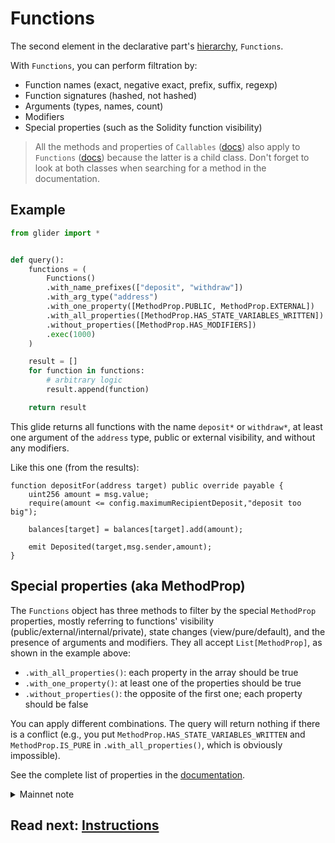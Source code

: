 # Functions

The second element in the declarative part's [hierarchy](../boosting-declarative-part/README.md#boosting-the-declarative-part), `Functions`.

With `Functions`, you can perform filtration by:

- Function names (exact, negative exact, prefix, suffix, regexp)
- Function signatures (hashed, not hashed)
- Arguments (types, names, count)
- Modifiers
- Special properties (such as the Solidity function visibility)

> All the methods and properties of `Callables` ([docs](https://glide.gitbook.io/main/api/callables)) also apply to `Functions` ([docs](https://glide.gitbook.io/main/api/functions)) because the latter is a child class. Don't forget to look at both classes when searching for a method in the documentation.

## Example

```python
from glider import *


def query():
    functions = (
        Functions()
        .with_name_prefixes(["deposit", "withdraw"])
        .with_arg_type("address")
        .with_one_property([MethodProp.PUBLIC, MethodProp.EXTERNAL])
        .with_all_properties([MethodProp.HAS_STATE_VARIABLES_WRITTEN])
        .without_properties([MethodProp.HAS_MODIFIERS])
        .exec(1000)
    )

    result = []
    for function in functions:
        # arbitrary logic
        result.append(function)

    return result
```

This glide returns all functions with the name `deposit*` or `withdraw*`, at least one argument of the `address` type, public or external visibility, and without any modifiers.

Like this one (from the results):

```solidity
function depositFor(address target) public override payable {
    uint256 amount = msg.value;
    require(amount <= config.maximumRecipientDeposit,"deposit too big");

    balances[target] = balances[target].add(amount);

    emit Deposited(target,msg.sender,amount);
}
```

## Special properties (aka MethodProp)

The `Functions` object has three methods to filter by the special `MethodProp` properties, mostly referring to functions' visibility (public/external/internal/private), state changes (view/pure/default), and the presence of arguments and modifiers. They all accept `List[MethodProp]`, as shown in the example above:

- `.with_all_properties()`: each property in the array should be true
- `.with_one_property()`: at least one of the properties should be true
- `.without_properties()`: the opposite of the first one; each property should be false

You can apply different combinations. The query will return nothing if there is a conflict (e.g., you put `MethodProp.HAS_STATE_VARIABLES_WRITTEN` and `MethodProp.IS_PURE` in `.with_all_properties()`, which is obviously impossible).

See the complete list of properties in the [documentation](https://glide.gitbook.io/main/api/callables/methodprop).

<details>
<summary>Mainnet note</summary>

These three functions are still available on mainnet, but they are deprecated in favor of the `FunctionFilters` class and its `.with_properties()` method. You can combine `FunctionFilters` to create more complex filters, like the following:

```
.with_properties((FunctionFilters.IS_EXTERNAL | FunctionFilters.IS_PUBLIC) & FunctionFilters.HAS_GLOBAL_VARIABLES_READ & FunctionFilters.IS_PAYABLE & ~FunctionFilters.IS_CONSTRUCTOR)
```

This will return all external and public functions that have global variables read, are payable, and are not constructors.

</details>

## Read next: [Instructions](../instructions/README.md)
